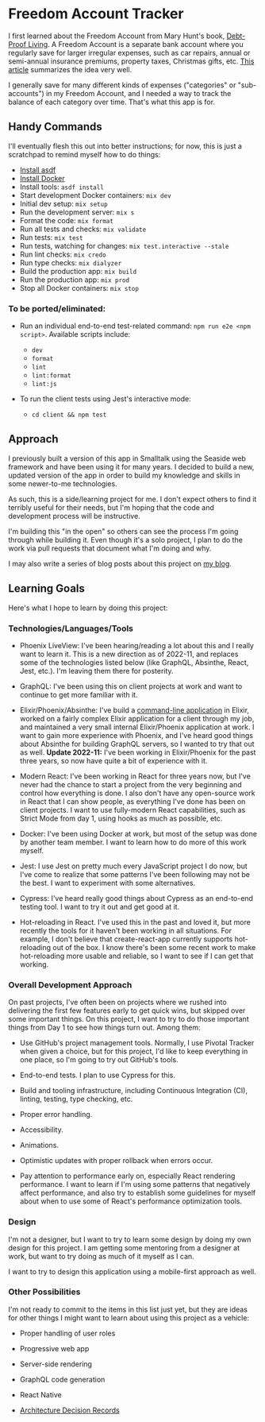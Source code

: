 # Freedom Account Tracker

I first learned about the Freedom Account from Mary Hunt's book, [Debt-Proof
Living](https://www.amazon.com/gp/product/0800721454/). A Freedom Account is a
separate bank account where you regularly save for larger irregular expenses,
such as car repairs, annual or semi-annual insurance premiums, property taxes,
Christmas gifts, etc. [This article](http://www.mdmproofing.com/iym/freedom.php)
summarizes the idea very well.

I generally save for many different kinds of expenses ("categories" or
"sub-accounts") in my Freedom Account, and I needed a way to track the balance
of each category over time. That's what this app is for.

## Handy Commands

I'll eventually flesh this out into better instructions; for now, this is just a
scratchpad to remind myself how to do things:

- [Install asdf](https://asdf-vm.com/guide/getting-started.html)
- [Install Docker](https://docs.docker.com/desktop/install/mac-install/)
- Install tools: `asdf install`
- Start development Docker containers: `mix dev`
- Initial dev setup: `mix setup`
- Run the development server: `mix s`
- Format the code: `mix format`
- Run all tests and checks: `mix validate`
- Run tests: `mix test`
- Run tests, watching for changes: `mix test.interactive --stale`
- Run lint checks: `mix credo`
- Run type checks: `mix dialyzer`
- Build the production app: `mix build`
- Run the production app: `mix prod`
- Stop all Docker containers: `mix stop`

### To be ported/eliminated:

- Run an individual end-to-end test-related command:
  `npm run e2e <npm script>`. Available scripts include:

  - `dev`
  - `format`
  - `lint`
  - `lint:format`
  - `lint:js`

- To run the client tests using Jest's interactive mode:
  - `cd client && npm test`

## Approach

I previously built a version of this app in Smalltalk using the Seaside web
framework and have been using it for many years. I decided to build a new,
updated version of the app in order to build my knowledge and skills in some
newer-to-me technologies.

As such, this is a side/learning project for me. I don't expect others to find
it terribly useful for their needs, but I'm hoping that the code and development
process will be instructive.

I'm building this "in the open" so others can see the process I'm going through
while building it. Even though it's a solo project, I plan to do the work via
pull requests that document what I'm doing and why.

I may also write a series of blog posts about this project on [my
blog](http://randycoulman.com/blog/).

## Learning Goals

Here's what I hope to learn by doing this project:

### Technologies/Languages/Tools

- Phoenix LiveView: I've been hearing/reading a lot about this and I really want
  to learn it. This is a new direction as of 2022-11, and replaces some of the
  technologies listed below (like GraphQL, Absinthe, React, Jest, etc.). I'm
  leaving them there for posterity.

- GraphQL: I've been using this on client projects at work and want to continue
  to get more familiar with it.

- Elixir/Phoenix/Absinthe: I've build a [command-line
  application](https://github.com/randycoulman/invoice_tracker) in Elixir,
  worked on a fairly complex Elixir application for a client through my job, and
  maintained a very small internal Elixir/Phoenix application at work. I want
  to gain more experience with Phoenix, and I've heard good things about
  Absinthe for building GraphQL servers, so I wanted to try that out as well.
  **Update 2022-11:** I've been working in Elixir/Phoenix for the past three
  years, so now have quite a bit of experience with it.

- Modern React: I've been working in React for three years now, but I've never
  had the chance to start a project from the very beginning and control how
  everything is done. I also don't have any open-source work in React that I
  can show people, as everything I've done has been on client projects. I want
  to use fully-modern React capabilities, such as Strict Mode from day 1, using
  hooks as much as possible, etc.

- Docker: I've been using Docker at work, but most of the setup was done by
  another team member. I want to learn how to do more of this work myself.

- Jest: I use Jest on pretty much every JavaScript project I do now, but I've
  come to realize that some patterns I've been following may not be the best. I
  want to experiment with some alternatives.

- Cypress: I've heard really good things about Cypress as an end-to-end testing
  tool. I want to try it out and get good at it.

- Hot-reloading in React. I've used this in the past and loved it, but more
  recently the tools for it haven't been working in all situations. For
  example, I don't believe that create-react-app currently supports
  hot-reloading out of the box. I know there's been some recent work to make
  hot-reloading more usable and reliable, so I want to see if I can get that
  working.

### Overall Development Approach

On past projects, I've often been on projects where we rushed into delivering
the first few features early to get quick wins, but skipped over some important
things. On this project, I want to try to do those important things from Day 1
to see how things turn out. Among them:

- Use GitHub's project management tools. Normally, I use Pivotal Tracker when
  given a choice, but for this project, I'd like to keep everything in one
  place, so I'm going to try out GitHub's tools.

- End-to-end tests. I plan to use Cypress for this.

- Build and tooling infrastructure, including Continuous Integration
  (CI), linting, testing, type checking, etc.

- Proper error handling.

- Accessibility.

- Animations.

- Optimistic updates with proper rollback when errors occur.

- Pay attention to performance early on, especially React rendering performance.
  I want to learn if I'm using some patterns that negatively affect performance,
  and also try to establish some guidelines for myself about when to use some of
  React's performance optimization tools.

### Design

I'm not a designer, but I want to try to learn some design by doing my own
design for this project. I am getting some mentoring from a designer at work,
but want to try doing as much of it myself as I can.

I want to try to design this application using a mobile-first approach as well.

### Other Possibilities

I'm not ready to commit to the items in this list just yet, but they are ideas
for other things I might want to learn about using this project as a vehicle:

- Proper handling of user roles

- Progressive web app

- Server-side rendering

- GraphQL code generation

- React Native

- [Architecture Decision
  Records](http://thinkrelevance.com/blog/2011/11/15/documenting-architecture-decisions)
